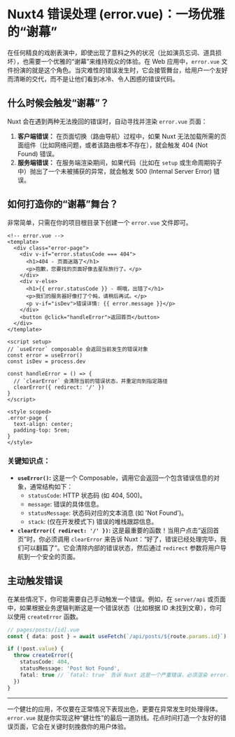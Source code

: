 # Nuxt4 错误处理 (error.vue)：一场优雅的“谢幕”

在任何精良的戏剧表演中，即使出现了意料之外的状况（比如演员忘词、道具损坏），也需要一个优雅的“谢幕”来维持观众的体验。在 Web 应用中，`error.vue` 文件扮演的就是这个角色。当灾难性的错误发生时，它会接管舞台，给用户一个友好而清晰的交代，而不是让他们看到冰冷、令人困惑的错误代码。

## 什么时候会触发“谢幕”？

Nuxt 会在遇到两种无法挽回的错误时，自动寻找并渲染 `error.vue` 页面：

1.  **客户端错误：** 在页面切换（路由导航）过程中，如果 Nuxt 无法加载所需的页面组件（比如网络问题，或者该路由根本不存在），就会触发 404 (Not Found) 错误。
2.  **服务端错误：** 在服务端渲染期间，如果代码（比如在 `setup` 或生命周期钩子中）抛出了一个未被捕获的异常，就会触发 500 (Internal Server Error) 错误。

## 如何打造你的“谢幕”舞台？

非常简单，只需在你的项目根目录下创建一个 `error.vue` 文件即可。

```vue
<!-- error.vue -->
<template>
  <div class="error-page">
    <div v-if="error.statusCode === 404">
      <h1>404 - 页面迷路了</h1>
      <p>抱歉，您要找的页面好像去星际旅行了。</p>
    </div>
    <div v-else>
      <h1>{{ error.statusCode }} - 啊哦，出错了</h1>
      <p>我们的服务器好像打了个盹，请稍后再试。</p>
      <p v-if="isDev">错误详情: {{ error.message }}</p>
    </div>
    <button @click="handleError">返回首页</button>
  </div>
</template>

<script setup>
// `useError` composable 会返回当前发生的错误对象
const error = useError()
const isDev = process.dev

const handleError = () => {
  // `clearError` 会清除当前的错误状态，并重定向到指定路径
  clearError({ redirect: '/' })
}
</script>

<style scoped>
.error-page {
  text-align: center;
  padding-top: 5rem;
}
</style>
```

### 关键知识点：

*   **`useError()`:** 这是一个 Composable，调用它会返回一个包含错误信息的对象，通常结构如下：
    *   `statusCode`: HTTP 状态码 (如 404, 500)。
    *   `message`: 错误的具体信息。
    *   `statusMessage`: 状态码对应的文本消息 (如 'Not Found')。
    *   `stack`: (仅在开发模式下) 错误的堆栈跟踪信息。
*   **`clearError({ redirect: '/' })`:** 这是最重要的函数！当用户点击“返回首页”时，你必须调用 `clearError` 来告诉 Nuxt：“好了，错误已经处理完毕，我们可以翻篇了”。它会清除内部的错误状态，然后通过 `redirect` 参数将用户导航到一个安全的页面。

## 主动触发错误

在某些情况下，你可能需要自己手动触发一个错误。例如，在 `server/api` 或页面中，如果根据业务逻辑判断这是一个错误状态（比如根据 ID 未找到文章），你可以使用 `createError` 函数。

```typescript
// pages/posts/[id].vue
const { data: post } = await useFetch(`/api/posts/${route.params.id}`)

if (!post.value) {
  throw createError({ 
    statusCode: 404, 
    statusMessage: 'Post Not Found', 
    fatal: true // `fatal: true` 告诉 Nuxt 这是一个严重错误，必须渲染 error.vue
  })
}
```

---

一个健壮的应用，不仅要在正常情况下表现出色，更要在异常发生时处理得体。`error.vue` 就是你实现这种“健壮性”的最后一道防线。花点时间打造一个友好的错误页面，它会在关键时刻挽救你的用户体验。